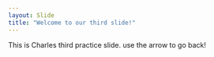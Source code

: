 ```yaml
--- 
layout: Slide
title: "Welcome to our third slide!"
---
```

This is Charles third practice slide.
use the arrow to go back!
